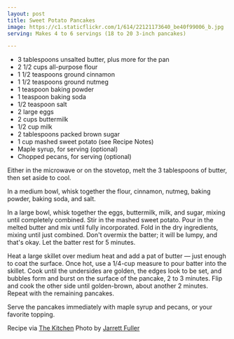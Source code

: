 ```yaml
---
layout: post
title: Sweet Potato Pancakes
image: https://c1.staticflickr.com/1/614/22121173640_be40f99006_b.jpg
serving: Makes 4 to 6 servings (18 to 20 3-inch pancakes)

---
```


* 3 tablespoons unsalted butter, plus more for the pan
* 2 1/2 cups all-purpose flour
* 1 1/2 teaspoons ground cinnamon
* 1 1/2 teaspoons ground nutmeg
* 1 teaspoon baking powder
* 1 teaspoon baking soda
* 1/2 teaspoon salt
* 2 large eggs
* 2 cups buttermilk
* 1/2 cup milk
* 2 tablespoons packed brown sugar
* 1 cup mashed sweet potato (see Recipe Notes)
* Maple syrup, for serving (optional)
* Chopped pecans, for serving (optional)

Either in the microwave or on the stovetop, melt the 3 tablespoons of butter, then set aside to cool.

In a medium bowl, whisk together the flour, cinnamon, nutmeg, baking powder, baking soda, and salt.

In a large bowl, whisk together the eggs, buttermilk, milk, and sugar, mixing until completely combined. Stir in the mashed sweet potato. Pour in the melted butter and mix until fully incorporated. Fold in the dry ingredients, mixing until just combined. Don't overmix the batter; it will be lumpy, and that's okay. Let the batter rest for 5 minutes.

Heat a large skillet over medium heat and add a pat of butter — just enough to coat the surface. Once hot, use a 1/4-cup measure to pour batter into the skillet. Cook until the undersides are golden, the edges look to be set, and bubbles form and burst on the surface of the pancake, 2 to 3 minutes. Flip and cook the other side until golden-brown, about another 2 minutes. Repeat with the remaining pancakes.

Serve the pancakes immediately with maple syrup and pecans, or your favorite topping.

Recipe via [The Kitchen](http://www.thekitchn.com/recipe-sweet-potato-pancakes-224305)
Photo by [Jarrett Fuller]()
